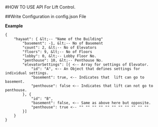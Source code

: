 \#HOW TO USE API For Lift Control.

\##Write Configuration in config.json File

**Example**

    {
        "hayaat": { &lt;-- "Name of the Building"
            "basement": -1, &lt;-- No of Basement
            "count": 2, &lt;-- No of Elevators
            "floors": 9, &lt;-- No of Floors
            "lobby": 0, &lt;-- Lobby Floor No.
            "penthouse": 10, &lt;-- Penthouse No.
            "elevatorSettings": [{ <-- Array for settings of Elevator.
                "id": "A", <-- An Object that defines settings for individual settings.
                "basement": true, <-- Indicates that  lift can go to basement.
                "penthouse": false <-- Indicates that lift can not go to penthouse.
            }, {
                "id": "B",
                "basement": false, <-- Same as above here but opposite.
                "penthouse": true <-- "" "" "" "" "" "" "" "" "" "" ""
            }]
        }
    }

